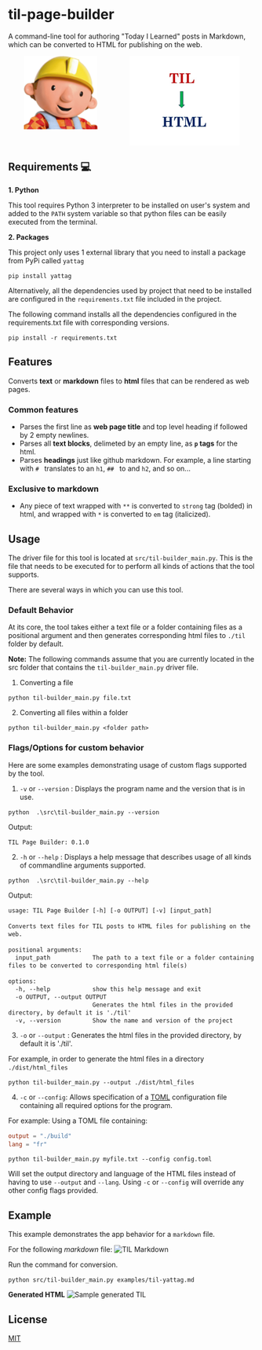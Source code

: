 # til-page-builder

A command-line tool for authoring "Today I Learned" posts in Markdown, which can be converted to HTML for publishing on the web.

<div align="center" style="width: 100%">
  <div style="display: flex; align-items: flex-start; justify-content: space-around;">
    <img width="150" src="./assets/bob_the_builder.png" alt="Bob the builder image">
    <img width="225" src="./assets/til_to_html.png" alt="TIL to HTML image">
  </div>
</div>

## Requirements 💻

**1. Python**

This tool requires Python 3 interpreter to be installed on user's system and added to the `PATH` system variable so that python files can be easily executed from the terminal.

**2. Packages**

This project only uses 1 external library that you need to install a package from PyPi called `yattag`
```
pip install yattag
```

Alternatively, all the dependencies used by project that need to be installed are configured in the `requirements.txt` file included in the project.

The following command installs all the dependencies configured in the requirements.txt file with corresponding versions.
```
pip install -r requirements.txt
```

## Features
Converts **text** or **markdown** files to **html** files that can be rendered as web pages.

### Common features
* Parses the first line as **web page title** and top level heading if followed by 2 empty newlines.
* Parses all **text blocks**, delimeted by an empty line, as **`p` tags** for the html.
* Parses **headings** just like github markdown. For example, a line starting with `# ` translates to an `h1`,  `## ` to and `h2`, and so on...

### Exclusive to markdown
* Any piece of text wrapped with `**` is converted to `strong` tag (bolded) in html, and wrapped with `*` is converted to `em` tag (italicized).

## Usage

The driver file for this tool is located at `src/til-builder_main.py`. This is the file that needs to be executed for to perform all kinds of actions that the tool supports.

There are several ways in which you can use this tool.

### Default Behavior

At its core, the tool takes either a text file or a folder containing files as a positional argument and then generates corresponding html files to `./til` folder by default.

**Note:** The following commands assume that you are currently located in the src folder that contains the `til-builder_main.py` driver file.

1. Converting a file

```
python til-builder_main.py file.txt
```

2. Converting all files within a folder

```
python til-builder_main.py <folder path>
```

### Flags/Options for custom behavior

Here are some examples demonstrating usage of custom flags supported by the tool.

1. `-v` or `--version` : Displays the program name and the version that is in use.
```
python  .\src\til-builder_main.py --version
```

Output:

```
TIL Page Builder: 0.1.0
```

2. `-h` or `--help` : Displays a help message that describes usage of all kinds of commandline arguments supported.

```
python  .\src\til-builder_main.py --help
```

Output:
```
usage: TIL Page Builder [-h] [-o OUTPUT] [-v] [input_path]

Converts text files for TIL posts to HTML files for publishing on the web.

positional arguments:
  input_path            The path to a text file or a folder containing files to be converted to corresponding html file(s)

options:
  -h, --help            show this help message and exit
  -o OUTPUT, --output OUTPUT
                        Generates the html files in the provided directory, by default it is './til'
  -v, --version         Show the name and version of the project
```

3. `-o` or `--output` : Generates the html files in the provided directory, by default it is './til'.

For example, in order to generate the html files in a directory `./dist/html_files`
```
python til-builder_main.py --output ./dist/html_files
```
4. `-c` or `--config`: Allows specification of a [TOML](https://toml.io/en/) configuration file containing all required options for the program.

For example: Using a TOML file containing:
```TOML
output = "./build"
lang = "fr"
```
```
python til-builder_main.py myfile.txt --config config.toml
```

Will set the output directory and language of the HTML files  instead of having to use `--output` and `--lang`. Using `-c` or `--config` will override any other config flags provided.



## Example

This example demonstrates the app behavior for a `markdown` file.

For the following _markdown_ file:
![TIL Markdown](https://github.com/Amnish04/til-page-builder/assets/78865303/4096711c-caf5-49f4-aac0-8b8ce2e56647)

Run the command for conversion.
```
python src/til-builder_main.py examples/til-yattag.md
```

**Generated HTML**
![Sample generated TIL](https://github.com/Amnish04/til-page-builder/assets/78865303/9ccbdb5c-f2f9-40dd-959b-b906a9fb2bc4)


## License

[MIT](https://github.com/Amnish04/til-page-builder/blob/master/LICENSE)

